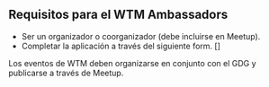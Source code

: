 ## Requisitos para el WTM Ambassadors


- Ser un organizador o coorganizador (debe incluirse en Meetup).
- Completar la aplicación a través del siguiente form. []

Los eventos de WTM deben organizarse en conjunto con el GDG y publicarse a través de Meetup.
